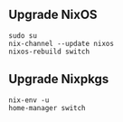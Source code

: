 ## Upgrade NixOS

```shell
sudo su
nix-channel --update nixos
nixos-rebuild switch
```

## Upgrade Nixpkgs

```shell
nix-env -u
home-manager switch
```
